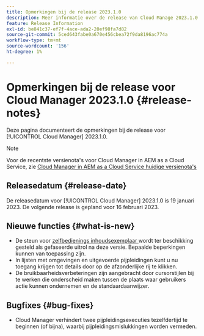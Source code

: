 ```yaml
---
title: Opmerkingen bij de release 2023.1.0
description: Meer informatie over de release van Cloud Manage 2023.1.0.
feature: Release Information
exl-id: be841c37-ef7f-4ace-ada2-20ef98fa7d82
source-git-commit: 5ced643fabe0a670e456cbea72f9da8196ac774a
workflow-type: tm+mt
source-wordcount: '156'
ht-degree: 1%

---
```


# Opmerkingen bij de release voor Cloud Manager 2023.1.0 {#release-notes}

Deze pagina documenteert de opmerkingen bij de release voor [!UICONTROL Cloud Manager] 2023.1.0.

>[!NOTE]
>
>Voor de recentste versienota&#39;s voor Cloud Manager in AEM as a Cloud Service, zie [ Cloud Manager in AEM as a Cloud Service huidige versienota&#39;s ](https://experienceleague.adobe.com/en/docs/experience-manager-cloud-service/content/release-notes/cloud-manager/current)

## Releasedatum {#release-date}

De releasedatum voor [!UICONTROL Cloud Manager] 2023.1.0 is 19 januari 2023. De volgende release is gepland voor 16 februari 2023.

## Nieuwe functies {#what-is-new}

* De steun voor [ zelfbedienings inhoudsexemplaar ](/help/using/content-copy.md) wordt ter beschikking gesteld als gefaseerde uitrol na deze versie. Bepaalde beperkingen kunnen van toepassing zijn.
* In lijsten met omgevingen en uitgevoerde pijpleidingen kunt u nu toegang krijgen tot details door op de afzonderlijke rij te klikken.
* De bruikbaarheidsverbeteringen zijn aangebracht door cursorstijlen bij te werken die onderscheid maken tussen de plaats waar gebruikers actie kunnen ondernemen en de standaardaanwijzer.

## Bugfixes {#bug-fixes}

* Cloud Manager verhindert twee pijpleidingsexecuties tezelfdertijd te beginnen (of bijna), waarbij pijpleidingsmislukkingen worden vermeden.
